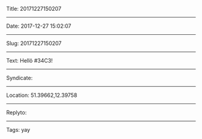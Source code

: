 Title: 20171227150207

----

Date: 2017-12-27 15:02:07

----

Slug: 20171227150207

----

Text: Hellö #34C3!

----

Syndicate: <a href="https://brid.gy/publish/twitter"></a>

----

Location: 51.39662,12.39758

----

Replyto: 

----

Tags: yay